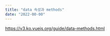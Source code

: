 ```yaml
---
title: "data 속성과 methods"
date: "2022-00-00"
---
```


https://v3.ko.vuejs.org/guide/data-methods.html